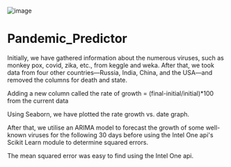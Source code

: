 ![image](https://user-images.githubusercontent.com/82716880/228934319-f7d6d1a8-7648-4504-9a62-f79f42ecf225.png)
# Pandemic_Predictor

Initially, we have gathered information about the numerous viruses, such as monkey pox, covid, zika, etc., from keggle and weka.
After that, we took data from four other countries—Russia, India, China, and the USA—and removed the columns for death and state.

Adding a new column called the rate of growth = (final-initial/initial)*100 from the current data

Using Seaborn, we have plotted the rate growth vs. date graph.

After that, we utilise an ARIMA model to forecast the growth of some well-known viruses for the following 30 days before using the Intel One api's Scikit Learn module to determine squared errors.

The mean squared error was easy to find using the Intel One api.
